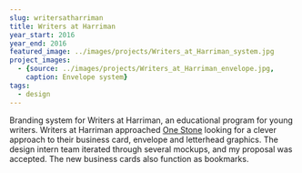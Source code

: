 ```yaml
---
slug: writersatharriman
title: Writers at Harriman
year_start: 2016
year_end: 2016
featured_image: ../images/projects/Writers_at_Harriman_system.jpg
project_images: 
  - {source: ../images/projects/Writers_at_Harriman_envelope.jpg,
    caption: Envelope system}
tags:
  - design
---
```


Branding system for Writers at Harriman, an educational program for young writers. Writers at Harriman approached [One Stone](https://onestone.org/two-birds) looking for a clever approach to their business card, envelope and letterhead graphics. The design intern team iterated through several mockups, and my proposal was accepted. The new business cards also function as bookmarks. 